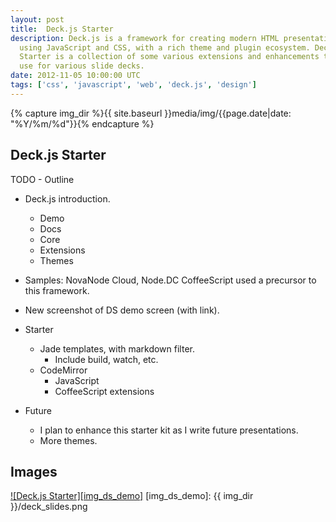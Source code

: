 ```yaml
---
layout: post
title:  Deck.js Starter
description: Deck.js is a framework for creating modern HTML presentations
  using JavaScript and CSS, with a rich theme and plugin ecosystem. Deck.js
  Starter is a collection of some various extensions and enhancements that I
  use for various slide decks.
date: 2012-11-05 10:00:00 UTC
tags: ['css', 'javascript', 'web', 'deck.js', 'design']
---
```

{% capture img_dir %}{{ site.baseurl }}media/img/{{page.date|date: "%Y/%m/%d"}}{% endcapture %}


## Deck.js Starter

TODO - Outline

* Deck.js introduction.

  * Demo
  * Docs
  * Core
  * Extensions
  * Themes

* Samples: NovaNode Cloud, Node.DC CoffeeScript used a precursor to this
  framework.

* New screenshot of DS demo screen (with link).

* Starter

  * Jade templates, with markdown filter.
    * Include build, watch, etc.
  * CodeMirror
    * JavaScript
    * CoffeeScript extensions

* Future
  * I plan to enhance this starter kit as I write future presentations.
  * More themes.

## Images

[![Deck.js Starter][img_ds_demo]][ds_demo]
[img_ds_demo]: {{ img_dir }}/deck_slides.png


<!-- more start -->

[deckjs]: http://imakewebthings.com/deck.js/
[deckjs_docs]: http://imakewebthings.com/deck.js/docs/
[deckjs_intro]: http://imakewebthings.com/deck.js/introduction
[ds_repo]: https://github.com/ryan-roemer/deck.js-starter
[ds_demo]: http://ryan-roemer.github.com/deck.js-starter

<!-- more end -->
